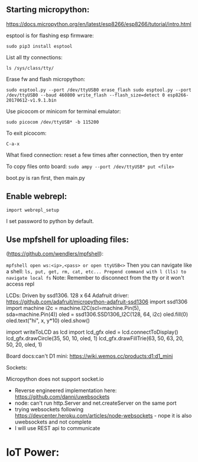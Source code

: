 ## Starting micropython:
https://docs.micropython.org/en/latest/esp8266/esp8266/tutorial/intro.html

esptool is for flashing esp firmware:

`sudo pip3 install esptool`

List all tty connections:

`ls /sys/class/tty/`

Erase fw and flash micropython:

`sudo esptool.py --port /dev/ttyUSB0 erase_flash
sudo esptool.py --port /dev/ttyUSB0 --baud 460800 write_flash --flash_size=detect 0 esp8266-20170612-v1.9.1.bin`

Use picocom or minicom for terminal emulator:

`sudo picocom /dev/ttyUSB* -b 115200`

To exit picocom:

`C-a-x`

What fixed connection:
reset a few times after connection, then try enter

To copy files onto board:
`sudo ampy --port /dev/ttyUSB* put <file>`


boot.py is ran first, then main.py

## Enable webrepl:

`import webrepl_setup`

I set password to python by default.

## Use mpfshell for uploading files:
(https://github.com/wendlers/mpfshell):

`
mpfshell
open ws:<ip>,<pass> or open ttyUSB<>
`
Then you can navigate like a shell:
`
ls, put, get, rm, cat, etc...
Prepend command with l (lls) to navigate local fs
`
Note: Remember to disconnect from the tty or it won't access repl


LCDs:
Driven by ssd1306. 128 x 64
Adafruit driver: https://github.com/adafruit/micropython-adafruit-ssd1306
import ssd1306
import machine
i2c = machine.I2C(scl=machine.Pin(5), sda=machine.Pin(4))
oled = ssd1306.SSD1306_I2C(128, 64, i2c)
oled.fill(0)
oled.text("hi", x, y*10)
oled.show()


import writeToLCD as lcd
import lcd_gfx
oled = lcd.connectToDisplay()
lcd_gfx.drawCircle(35, 50, 10, oled, 1)
lcd_gfx.drawFillTrie(63, 50, 63, 20, 50, 20, oled, 1)


Board docs:can't
D1 mini: https://wiki.wemos.cc/products:d1:d1_mini




Sockets:

Micropython does not support socket.io
* Reverse engineered implementation here: https://github.com/danni/uwebsockets
* node: can't run http.Server and net.createServer on the same port
* trying websockets following https://devcenter.heroku.com/articles/node-websockets - nope it is also uwebsockets and not complete
* I will use REST api to communicate



# IoT Power:
